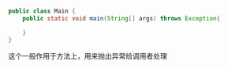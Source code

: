```java
public class Main {
    public static void main(String[] args) throws Exception{

    }
}
```

这个一般作用于方法上，用来抛出异常给调用者处理